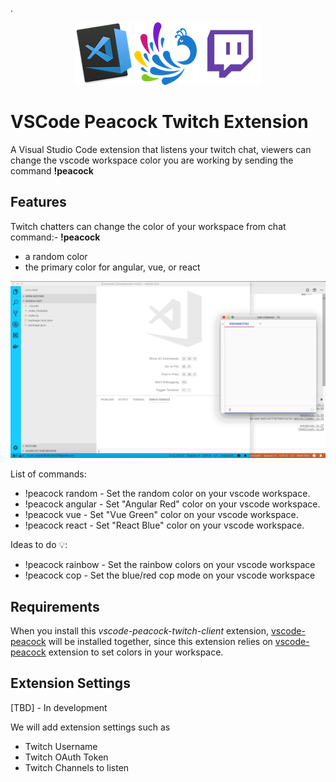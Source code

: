 .<p align="center">
![](./resources/vscode.png)
![](./resources/peacock.png) 
![](./resources/twitch.png) 
</p>

# VSCode Peacock Twitch Extension

A Visual Studio Code extension that listens your twitch chat, viewers can change the vscode workspace color you are working by sending the command **!peacock**

## Features

Twitch chatters can change the color of your workspace from chat command:- **!peacock**
  * a random color
  * the primary color for angular, vue, or react

![](./resources/peacock-twitch.gif)  

List of commands:

* !peacock random - Set the random color on your vscode workspace.
* !peacock angular - Set "Angular Red" color on your vscode workspace.
* !peacock vue - Set "Vue Green" color on your vscode workspace.
* !peacock react - Set "React Blue" color on your vscode workspace.

Ideas to do 💡:
* !peacock rainbow - Set the rainbow colors on your vscode workspace
* !peacock cop  - Set the blue/red cop mode on your vscode workspace

## Requirements

When you install this *vscode-peacock-twitch-client* extension, [vscode-peacock](https://github.com/johnpapa/vscode-peacock) will be installed together, since this extension relies on [vscode-peacock](https://github.com/johnpapa/vscode-peacock) extension to set colors in your workspace.

## Extension Settings

[TBD]  - In development

We will add extension settings such as 

* Twitch Username
* Twitch OAuth Token
* Twitch Channels to listen


